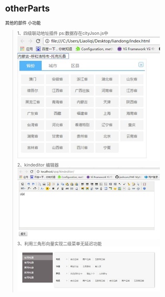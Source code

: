 # otherParts
其他的部件 小功能  
>1、四级联动地址插件 ps:数据存在cityJson.js中  
![Image of Yaktocat](https://raw.githubusercontent.com/Liaoliqi/otherParts/master/readmeImage/%E5%9B%9B%E7%BA%A7%E8%81%94%E5%8A%A8.jpg)  
>2、kindeditor 编辑器  
![Image of Yaktocat](https://raw.githubusercontent.com/Liaoliqi/otherParts/master/readmeImage/kindediotr%E7%BC%96%E8%BE%91%E5%99%A8.jpg)  
>3、利用三角形向量实现二级菜单无延迟功能  
![Image of Yaktocat](https://github.com/Liaoliqi/otherParts/blob/master/readmeImage/%E6%97%A0%E5%BB%B6%E8%BF%9F%E4%BA%8C%E7%BA%A7%E8%8F%9C%E5%8D%95.jpg?) 

